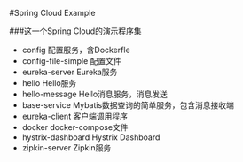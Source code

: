 #Spring Cloud Example

###这一个Spring Cloud的演示程序集

- config 配置服务，含Dockerfle
- config-file-simple 配置文件
- eureka-server Eureka服务
- hello Hello服务
- hello-message Hello消息服务，消息发送
- base-service Mybatis数据查询的简单服务，包含消息接收端
- eureka-client 客户端调用程序
- docker docker-compose文件
- hystrix-dashboard Hystrix Dashboard
- zipkin-server Zipkin服务